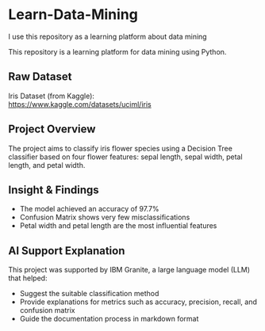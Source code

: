 # Learn-Data-Mining
I use this repository as a learning platform about data mining

This repository is a learning platform for data mining using Python.

## Raw Dataset

Iris Dataset (from Kaggle):  
https://www.kaggle.com/datasets/uciml/iris

## Project Overview

The project aims to classify iris flower species using a Decision Tree classifier based on four flower features: sepal length, sepal width, petal length, and petal width.

## Insight & Findings

- The model achieved an accuracy of 97.7%
- Confusion Matrix shows very few misclassifications
- Petal width and petal length are the most influential features

## AI Support Explanation

This project was supported by IBM Granite, a large language model (LLM) that helped:

- Suggest the suitable classification method
- Provide explanations for metrics such as accuracy, precision, recall, and confusion matrix
- Guide the documentation process in markdown format
